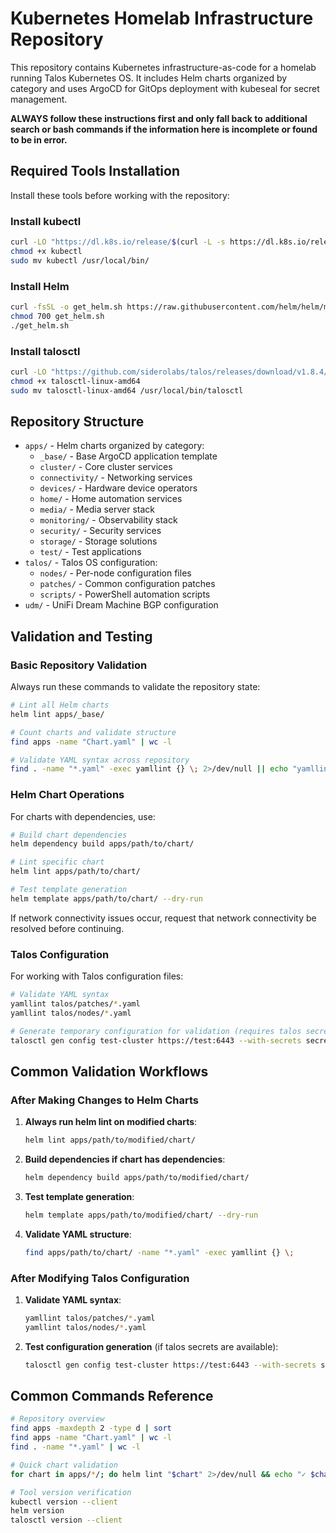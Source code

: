 # Kubernetes Homelab Infrastructure Repository

This repository contains Kubernetes infrastructure-as-code for a homelab running Talos Kubernetes OS. It includes Helm charts organized by category and uses ArgoCD for GitOps deployment with kubeseal for secret management.

**ALWAYS follow these instructions first and only fall back to additional search or bash commands if the information here is incomplete or found to be in error.**

## Required Tools Installation

Install these tools before working with the repository:

### Install kubectl
```bash
curl -LO "https://dl.k8s.io/release/$(curl -L -s https://dl.k8s.io/release/stable.txt)/bin/linux/amd64/kubectl"
chmod +x kubectl
sudo mv kubectl /usr/local/bin/
```

### Install Helm
```bash
curl -fsSL -o get_helm.sh https://raw.githubusercontent.com/helm/helm/main/scripts/get-helm-3
chmod 700 get_helm.sh
./get_helm.sh
```

### Install talosctl
```bash
curl -LO "https://github.com/siderolabs/talos/releases/download/v1.8.4/talosctl-linux-amd64"
chmod +x talosctl-linux-amd64
sudo mv talosctl-linux-amd64 /usr/local/bin/talosctl
```

## Repository Structure

- `apps/` - Helm charts organized by category:
  - `_base/` - Base ArgoCD application template
  - `cluster/` - Core cluster services 
  - `connectivity/` - Networking services
  - `devices/` - Hardware device operators
  - `home/` - Home automation services
  - `media/` - Media server stack
  - `monitoring/` - Observability stack
  - `security/` - Security services
  - `storage/` - Storage solutions
  - `test/` - Test applications
- `talos/` - Talos OS configuration:
  - `nodes/` - Per-node configuration files
  - `patches/` - Common configuration patches
  - `scripts/` - PowerShell automation scripts
- `udm/` - UniFi Dream Machine BGP configuration

## Validation and Testing

### Basic Repository Validation
Always run these commands to validate the repository state:

```bash
# Lint all Helm charts
helm lint apps/_base/

# Count charts and validate structure
find apps -name "Chart.yaml" | wc -l

# Validate YAML syntax across repository  
find . -name "*.yaml" -exec yamllint {} \; 2>/dev/null || echo "yamllint not available"
```

### Helm Chart Operations

For charts with dependencies, use:

```bash
# Build chart dependencies
helm dependency build apps/path/to/chart/

# Lint specific chart
helm lint apps/path/to/chart/

# Test template generation
helm template apps/path/to/chart/ --dry-run
```

If network connectivity issues occur, request that network connectivity be resolved before continuing.

### Talos Configuration

For working with Talos configuration files:

```bash
# Validate YAML syntax
yamllint talos/patches/*.yaml
yamllint talos/nodes/*.yaml

# Generate temporary configuration for validation (requires talos secrets)
talosctl gen config test-cluster https://test:6443 --with-secrets secrets.yaml --config-patch @talos/patches/cluster.yaml
```

## Common Validation Workflows

### After Making Changes to Helm Charts
1. **Always run helm lint on modified charts**:
   ```bash
   helm lint apps/path/to/modified/chart/
   ```

2. **Build dependencies if chart has dependencies**:
   ```bash
   helm dependency build apps/path/to/modified/chart/
   ```

3. **Test template generation**:
   ```bash
   helm template apps/path/to/modified/chart/ --dry-run
   ```

4. **Validate YAML structure**:
   ```bash
   find apps/path/to/chart/ -name "*.yaml" -exec yamllint {} \;
   ```

### After Modifying Talos Configuration
1. **Validate YAML syntax**:
   ```bash
   yamllint talos/patches/*.yaml
   yamllint talos/nodes/*.yaml
   ```

2. **Test configuration generation** (if talos secrets are available):
   ```bash
   talosctl gen config test-cluster https://test:6443 --with-secrets secrets.yaml --config-patch @talos/patches/cluster.yaml
   ```

## Common Commands Reference

```bash
# Repository overview
find apps -maxdepth 2 -type d | sort
find apps -name "Chart.yaml" | wc -l
find . -name "*.yaml" | wc -l

# Quick chart validation
for chart in apps/*/; do helm lint "$chart" 2>/dev/null && echo "✓ $chart"; done

# Tool version verification
kubectl version --client
helm version
talosctl version --client
```